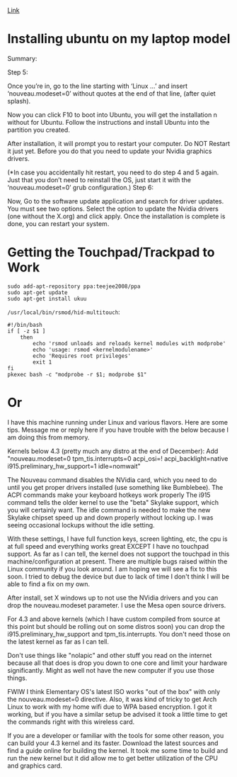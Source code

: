[Link](https://medium.com/@nitinpatel_20236/fixing-the-problems-installing-ubuntu-on-asus-rog-laptop-asus-gl503ge-5b6f497201b8)

# Installing ubuntu on my laptop model

Summary:

Step 5:

Once you’re in, go to the line starting with ‘Linux …’ and insert ‘nouveau.modeset=0’ without quotes at the end of that line, (after quiet splash).

Now you can click F10 to boot into Ubuntu, you will get the installation n without for Ubuntu. Follow the instructions and install Ubuntu into the partition you created.

After installation, it will prompt you to restart your computer. Do NOT Restart it just yet. Before you do that you need to update your Nvidia graphics drivers.

(*In case you accidentally hit restart, you need to do step 4 and 5 again. Just that you don’t need to reinstall the OS, just start it with the ‘nouveau.modeset=0’ grub configuration.)
Step 6:

Now, Go to the software update application and search for driver updates. You must see two options. Select the option to update the Nvidia drivers (one without the X.org) and click apply. Once the installation is complete is done, you can restart your system.

# Getting the Touchpad/Trackpad to Work

```
sudo add-apt-repository ppa:teejee2008/ppa 
sudo apt-get update 
sudo apt-get install ukuu
```

`/usr/local/bin/rsmod/hid-multitouch`:
```
#!/bin/bash
if [ -z $1 ]
    then
        echo 'rsmod unloads and reloads kernel modules with modprobe'
        echo 'usage: rsmod <kernelmodulename>'
        echo 'Requires root privileges'
        exit 1
fi
pkexec bash -c "modprobe -r $1; modprobe $1"
```

# Or

I have this machine running under Linux and various flavors. Here are some tips. Message me or reply here if you have trouble with the below because I am doing this from memory.

Kernels below 4.3 (pretty much any distro at the end of December): Add "nouveau.modeset=0 tpm_tis.interrupts=0 acpi_osi=! acpi_backlight=native i915.preliminary_hw_support=1 idle=nomwait"

The Nouveau command disables the NVidia card, which you need to do until you get proper drivers installed (use something like Bumblebee).
The ACPI commands make your keyboard hotkeys work properly
The i915 command tells the older kernel to use the "beta" Skylake support, which you will certainly want.
The idle command is needed to make the new Skylake chipset speed up and down properly without locking up. I was seeing occasional lockups without the idle setting.

With these settings, I have full function keys, screen lighting, etc, the cpu is at full speed and everything works great EXCEPT I have no touchpad support. As far as I can tell, the kernel does not support the touchpad in this machine/configuration at present. There are multiple bugs raised within the Linux community if you look around. I am hoping we will see a fix to this soon. I tried to debug the device but due to lack of time I don't think I will be able to find a fix on my own.

After install, set X windows up to not use the NVidia drivers and you can drop the nouveau.modeset parameter. I use the Mesa open source drivers.

For 4.3 and above kernels (which I have custom compiled from source at this point but should be rolling out on some distros soon) you can drop the i915.preliminary_hw_support and tpm_tis.interrupts. You don't need those on the latest kernel as far as I can tell.

Don't use things like "nolapic" and other stuff you read on the internet because all that does is drop you down to one core and limit your hardware significantly. Might as well not have the new computer if you use those things.

FWIW I think Elementary OS's latest ISO works "out of the box" with only the nouveau.modeset=0 directive. Also, it was kind of tricky to get Arch Linux to work with my home wifi due to WPA based encryption. I got it working, but if you have a similar setup be advised it took a little time to get the commands right with this wireless card.

If you are a developer or familiar with the tools for some other reason, you can build your 4.3 kernel and its faster. Download the latest sources and find a guide online for building the kernel. It took me some time to build and run the new kernel but it did allow me to get better utilization of the CPU and graphics card.